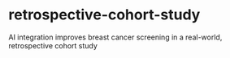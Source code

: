 # retrospective-cohort-study
AI integration improves breast cancer screening in a real-world, retrospective cohort study
